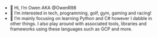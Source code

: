 - 👋 Hi, I’m Owen AKA @OwenR98
- 👀 I’m interested in tech, programming, golf, gym, gaming and racing!
- 🌱 I’m mainly focusing on learning Python and C# however I dabble in other things. I also play around with associated tools, libraries and frameworks using these languages such as GCP and more.

